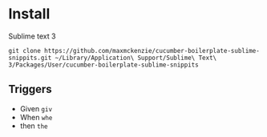 # Install

Sublime text 3

```
git clone https://github.com/maxmckenzie/cucumber-boilerplate-sublime-snippits.git ~/Library/Application\ Support/Sublime\ Text\ 3/Packages/User/cucumber-boilerplate-sublime-snippits
```

## Triggers
- Given `giv`
- When `whe`
- then `the`
